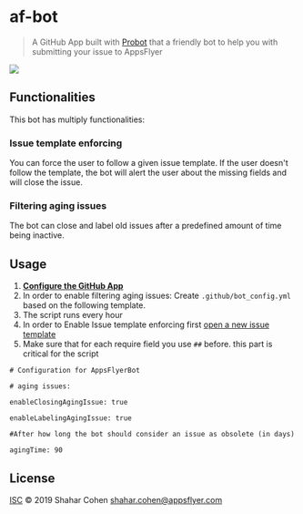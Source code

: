 
# af-bot

> A GitHub App built with [Probot](https://github.com/probot/probot) that a friendly bot to help you with submitting your issue to AppsFlyer 

<img src="https://massets.appsflyer.com/wp-content/uploads/2016/06/26122512/banner-img-ziv.png">

## Functionalities 
This bot has multiply functionalities:

### Issue template enforcing
You can force the user to follow a given issue template. If the user doesn't follow the template, the bot will alert the user about the missing fields and will close the issue.  



### Filtering aging issues
The bot can close and label old issues after a predefined amount of time being inactive. 

## Usage
1.  **[Configure the GitHub App](https://github.com/apps/appsflyerbot)**
2. In order to enable filtering aging issues: Create `.github/bot_config.yml` based on the following template.
3.  The script runs every hour
4.  In order to Enable Issue template enforcing first [open a new issue template]([https://help.github.com/en/articles/creating-issue-templates-for-your-repository](https://help.github.com/en/articles/creating-issue-templates-for-your-repository))
5. Make sure that for each require field you use `##` before. this part is critical for the script

``` 
# Configuration for AppsFlyerBot

# aging issues:

enableClosingAgingIssue: true

enableLabelingAgingIssue: true

#After how long the bot should consider an issue as obsolete (in days)

agingTime: 90
```
## License

[ISC](LICENSE) © 2019 Shahar Cohen <shahar.cohen@appsflyer.com>
